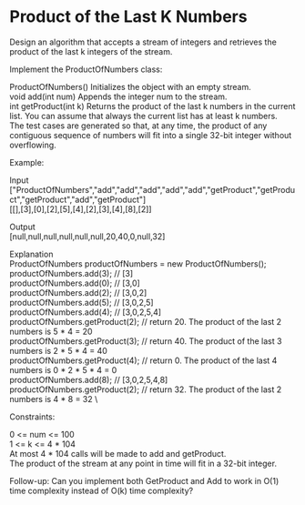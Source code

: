 # Product of the Last K Numbers

Design an algorithm that accepts a stream of integers and retrieves the product of the last k integers of the stream.

Implement the ProductOfNumbers class:

ProductOfNumbers() Initializes the object with an empty stream.\
void add(int num) Appends the integer num to the stream.\
int getProduct(int k) Returns the product of the last k numbers in the current list. You can assume that always the current list has at least k numbers.\
The test cases are generated so that, at any time, the product of any contiguous sequence of numbers will fit into a single 32-bit integer without overflowing.

Example:

Input\
["ProductOfNumbers","add","add","add","add","add","getProduct","getProduct","getProduct","add","getProduct"]\
[[],[3],[0],[2],[5],[4],[2],[3],[4],[8],[2]]

Output\
[null,null,null,null,null,null,20,40,0,null,32]

Explanation\
ProductOfNumbers productOfNumbers = new ProductOfNumbers();\
productOfNumbers.add(3);        // [3]\
productOfNumbers.add(0);        // [3,0]\
productOfNumbers.add(2);        // [3,0,2]\
productOfNumbers.add(5);        // [3,0,2,5]\
productOfNumbers.add(4);        // [3,0,2,5,4]\
productOfNumbers.getProduct(2); // return 20. The product of the last 2 numbers is 5 * 4 = 20\
productOfNumbers.getProduct(3); // return 40. The product of the last 3 numbers is 2 * 5 * 4 = 40\
productOfNumbers.getProduct(4); // return 0. The product of the last 4 numbers is 0 * 2 * 5 * 4 = 0\
productOfNumbers.add(8);        // [3,0,2,5,4,8]\
productOfNumbers.getProduct(2); // return 32. The product of the last 2 numbers is 4 * 8 = 32 \

Constraints:

0 <= num <= 100\
1 <= k <= 4 * 104\
At most 4 * 104 calls will be made to add and getProduct.\
The product of the stream at any point in time will fit in a 32-bit integer.

Follow-up: Can you implement both GetProduct and Add to work in O(1) time complexity instead of O(k) time complexity?